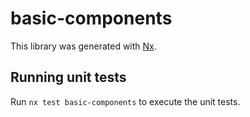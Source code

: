 # basic-components

This library was generated with [Nx](https://nx.dev).

## Running unit tests

Run `nx test basic-components` to execute the unit tests.
